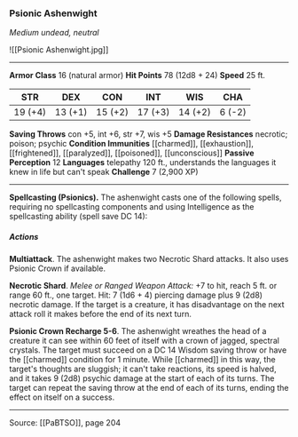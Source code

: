 ### Psionic Ashenwight
_Medium undead, neutral_

![[Psionic Ashenwight.jpg]]




---

**Armor Class** 16 (natural armor)
**Hit Points** 78 (12d8 + 24)
**Speed** 25 ft.

| STR     | DEX     | CON     | INT     | WIS     | CHA     |
|---------|---------|---------|---------|---------|---------|
| 19 (+4) | 13 (+1) | 15 (+2) | 17 (+3) | 14 (+2) | 6 (-2) |

**Saving Throws** con +5, int +6, str +7, wis +5
**Damage Resistances** necrotic; poison; psychic
**Condition Immunities** [[charmed]], [[exhaustion]], [[frightened]], [[paralyzed]], [[poisoned]], [[unconscious]]
**Passive Perception** 12
**Languages** telepathy 120 ft., understands the languages it knew in life but can't speak
**Challenge** 7 (2,900 XP)

---

**Spellcasting (Psionics).** The ashenwight casts one of the following spells, requiring no spellcasting components and using Intelligence as the spellcasting ability (spell save DC 14):

##### Actions
**Multiattack**. The ashenwight makes two Necrotic Shard attacks. It also uses Psionic Crown if available.

**Necrotic Shard**. _Melee or Ranged Weapon Attack:_ +7 to hit, reach 5 ft. or range 60 ft., one target. Hit: 7 (1d6 + 4) piercing damage plus 9 (2d8) necrotic damage. If the target is a creature, it has disadvantage on the next attack roll it makes before the end of its next turn.

**Psionic Crown Recharge 5-6**. The ashenwight wreathes the head of a creature it can see within 60 feet of itself with a crown of jagged, spectral crystals. The target must succeed on a DC 14 Wisdom saving throw or have the [[charmed]] condition for 1 minute. While [[charmed]] in this way, the target's thoughts are sluggish; it can't take reactions, its speed is halved, and it takes 9 (2d8) psychic damage at the start of each of its turns. The target can repeat the saving throw at the end of each of its turns, ending the effect on itself on a success.


---

Source: [[PaBTSO]], page 204